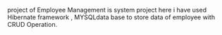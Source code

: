 project of Employee Management is system project here i have used Hibernate framework , MYSQLdata base to store data of employee 
with CRUD Operation.
